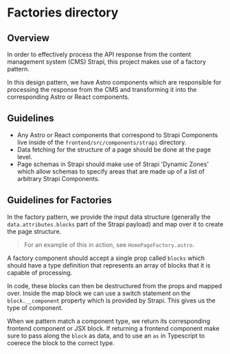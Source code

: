 # Factories directory

## Overview

In order to effectively process the API response from the content management system (CMS) Strapi, this project makes use of a factory pattern.

In this design pattern, we have Astro components which are responsible for processing the response from the CMS and transforming it into the corresponding Astro or React components.

## Guidelines

- Any Astro or React components that correspond to Strapi Components live inside
  of the `frontend/src/components/strapi` directory.
- Data fetching for the structure of a page should be done at the page level.
- Page schemas in Strapi should make use of Strapi 'Dynamic Zones' which allow
  schemas to specify areas that are made up of a list of arbitrary Strapi
  Components.

## Guidelines for Factories

In the factory pattern, we provide the input data structure (generally the
`data.attributes.blocks` part of the Strapi payload) and map over it to create
the page structure.

> For an example of this in action, see `HomePageFactory.astro`.

A factory component should accept a single prop called `blocks` which should
have a type definition that represents an array of blocks that it is capable
of processing.

In code, these blocks can then be destructured from the props and mapped over.
Inside the map block we can use a switch statement on the `block.__component`
property which is provided by Strapi. This gives us the type of component.

When we pattern match a component type, we return its corresponding frontend
component or JSX block. If returning a frontend component make sure to pass
along the `block` as data, and to use an `as` in Typescript to coerece the
block to the correct type.
